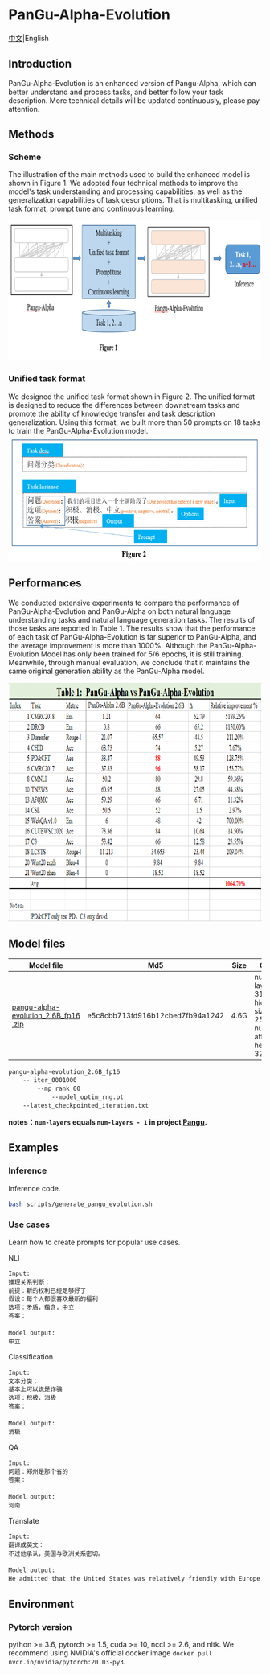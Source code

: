 # PanGu-Alpha-Evolution

[中文](README.md)|English

## Introduction
PanGu-Alpha-Evolution is an enhanced version of Pangu-Alpha, which can better understand and process tasks, and better follow your task description. More technical details will be updated continuously, please pay attention.

## Methods
### Scheme
The illustration of the main methods used to build the enhanced model is shown in Figure 1. We adopted four technical methods to improve the model's task understanding and processing capabilities, as well as the generalization capabilities of task descriptions. That is multitasking, unified task format, prompt tune and continuous learning.

<img src="./resource/fig/frame.png" width="800" height="280"/><br/>

### Unified task format
We designed the unified task format shown in Figure 2. The unified format is designed to reduce the differences between downstream tasks and promote the ability of knowledge transfer and task description generalization. Using this format, we built more than 50 prompts on 18 tasks to train the PanGu-Alpha-Evolution model.
<img src="./resource/fig/task_format.png" width="600" height="250"/><br/>

## Performances
We conducted extensive experiments to compare the performance of PanGu-Alpha-Evolution and PanGu-Alpha on both natural language understanding tasks and natural language generation tasks. The results of those tasks are reported in Table 1. The results show that the performance of each task of PanGu-Alpha-Evolution is far superior to PanGu-Alpha, and the average improvement is more than 1000%. Although the PanGu-Alpha-Evolution Model has only been trained for 5/6 epochs, it is still training. Meanwhile, through manual evaluation, we conclude that it maintains the same original generation ability as the PanGu-Alpha model.

<img src="./resource/fig/performance.png" width="900" height="475"/><br/>

## Model files
| Model file | Md5 | Size | Config |
| ------ | ---- | ---- | -------- |
| [pangu-alpha-evolution_2.6B_fp16 .zip](https://git.openi.org.cn/PCL-Platform.Intelligence/PanGu-Alpha-Applications/datasets?type=0) | e5c8cbb713fd916b12cbed7fb94a1242 | 4.6G | num-layers : 31<br />hidden-size : 2560<br />num-attention-heads : 32 |

```txt
pangu-alpha-evolution_2.6B_fp16                 
    -- iter_0001000                             
        --mp_rank_00                            
            --model_optim_rng.pt                
    --latest_checkpointed_iteration.txt         
```

**notes：`num-layers` equals `num-layers - 1` in project [Pangu](https://git.openi.org.cn/PCL-Platform.Intelligence/PanGu-Alpha).**

## Examples
### Inference
Inference code.
```bash
bash scripts/generate_pangu_evolution.sh
```

### Use cases
Learn how to create prompts for popular use cases.

NLI
```bash
Input:
推理关系判断：
前提：新的权利已经足够好了
假设：每个人都很喜欢最新的福利
选项：矛盾，蕴含，中立
答案：

Model output:
中立
```

Classification
```bash
Input:
文本分类：
基本上可以说是诈骗
选项：积极，消极
答案：

Model output:
消极
```

QA
```bash
Input:
问题：郑州是那个省的
答案：

Model output:
河南
```

Translate
```bash
Input:
翻译成英文：
不过他承认，美国与欧洲关系密切。

Model output:
He admitted that the United States was relatively friendly with Europe.
```

## Environment
### Pytorch version
python >= 3.6, pytorch >= 1.5, cuda >= 10, nccl >= 2.6, and nltk.
We recommend using NVIDIA's official docker image `docker pull nvcr.io/nvidia/pytorch:20.03-py3`.
